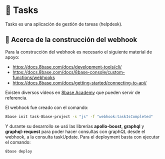 # 📘 Tasks

Tasks es una aplicación de gestión de tareas (helpdesk).

## 🚀 Acerca de la construcción del webhook

Para la construcción del webhook es necesario el siguiente material de apoyo:
* https://docs.8base.com/docs/development-tools/cli/
* https://docs.8base.com/docs/8base-console/custom-functions/webhooks
* https://docs.8base.com/docs/getting-started/connecting-to-api/

Existen diversos vídeos en [8base Academy](https://www.youtube.com/watch?v=rtyHFnz-NGI&list=PLRNGpd-QarSNCfteyU4N2gqZwNKF_rqLQ) que pueden servir de referencia.

El webhook fue creado con el comando:

```sh
8base init task-8base-project -s "js" -f "webhook:taskIsCompleted"
```

Y durante su desarrollo se usó las librerías **apollo-boost**, **graphql** y **graphql-request** para poder hacer consultas con graphQL desde el webhook, a la consulta taskUpdate. Para el deployment basta con ejecutar el comando:

```sh
8base deploy
```
